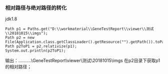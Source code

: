 ### 相对路径与绝对路径的转化
jdk1.8
```
Path p1 = Paths.get("D:\\workmaterial\\GeneTestReport\\viewer\\测试\\20181015\\imgs");
Path p2 = new File(Application.class.getClassLoader().getResource("").getPath()).toPath();
Path p2ToP1 = p2.relativize(p1);
System.out.println(p2ToP1);
```
输出：..\..\..\..\..\GeneTestReport\viewer\测试\20181015\imgs 在p2目录下获取p1的相对路径；
